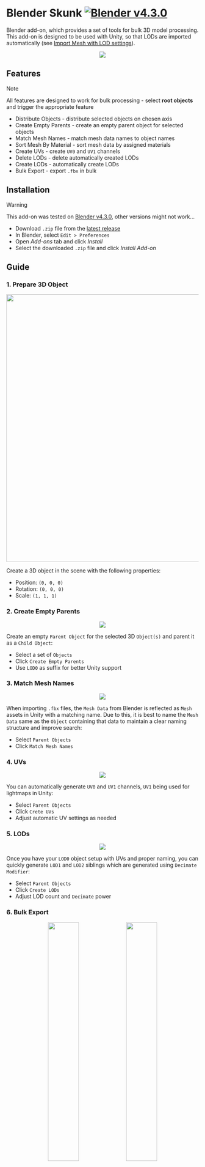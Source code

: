 ﻿# Blender Skunk [![Blender v4.3.0](https://img.shields.io/badge/Blender-v4.3.0-blue.svg)](https://www.blender.org/download/)

Blender add-on, which provides a set of tools for bulk 3D model processing. This add-on is designed to be used with Unity, so that LODs are imported automatically (see [Import Mesh with LOD settings](https://docs.unity3d.com/6000.0/Documentation/Manual/importing-lod-meshes.html)).

<p align="center">
  <img src="screenshots/poster.png" />
</p>

## Features

> [!NOTE]
> All features are designed to work for bulk processing - select **root objects** and trigger the appropriate feature

- Distribute Objects - distribute selected objects on chosen axis
- Create Empty Parents - create an empty parent object for selected objects
- Match Mesh Names - match mesh data names to object names
- Sort Mesh By Material - sort mesh data by assigned materials
- Create UVs - create `UV0` and `UV1` channels
- Delete LODs - delete automatically created LODs
- Create LODs - automatically create LODs
- Bulk Export - export `.fbx` in bulk

## Installation

> [!WARNING]
> This add-on was tested on [Blender v4.3.0](https://www.blender.org/download/), other versions might not work...

- Download `.zip` file from the [latest release](https://github.com/chark/blender-skunk/releases/latest)
- In Blender, select `Edit > Preferences`
- Open _Add-ons_ tab and click _Install_
- Select the downloaded `.zip` file and click _Install Add-on_

## Guide

### 1. Prepare 3D Object

<p align="center">
  <img src="screenshots/step-01-cube.png" width="700px" />
</p>

Create a 3D object in the scene with the following properties:

- Position: `(0, 0, 0)`
- Rotation: `(0, 0, 0)`
- Scale: `(1, 1, 1)`

### 2. Create Empty Parents

<p align="center">
  <img src="screenshots/step-02-empty-parents.png" />
</p>

Create an empty `Parent Object` for the selected 3D `Object(s)` and parent it as a `Child Object`:

- Select a set of `Objects`
- Click `Create Empty Parents`
- Use `LOD0` as suffix for better Unity support

### 3. Match Mesh Names

<p align="center">
  <img src="screenshots/step-03-mesh-names.png" />
</p>

When importing `.fbx` files, the `Mesh Data` from Blender is reflected as `Mesh` assets in Unity with a matching name. Due to this, it is best to name the `Mesh Data` same as the `Object` containing that data to maintain a clear naming structure and improve search:

- Select `Parent Objects`
- Click `Match Mesh Names`

### 4. UVs

<p align="center">
  <img src="screenshots/step-04-uvs.png" />
</p>

You can automatically generate `UV0` and `UV1` channels, `UV1` being used for lightmaps in Unity:

- Select `Parent Objects`
- Click `Crete UVs`
- Adjust automatic UV settings as needed

### 5. LODs

<p align="center">
  <img src="screenshots/step-05-lods.png" />
</p>

Once you have your `LOD0` object setup with UVs and proper naming, you can quickly generate `LOD1` and `LOD2` siblings which are generated using `Decimate Modifier`:

- Select `Parent Objects`
- Click `Create LODs`
- Adjust LOD count and `Decimate` power

### 6. Bulk Export

<p align="center">
  <img src="screenshots/step-06-export.png" width="40%" />
  <img src="screenshots/step-06-fbx.png" width="40%" />
</p>

After fully preparing the object, you can quickly export it:

- Select `Parent Objects`
- Click `Bulk Export`
- Select directory and adjust settings accordingly
- Import into Unity

## Links

- [Latest Release](https://github.com/chark/blender-skunk/releases/latest)
- [Changelog](CHANGELOG.md)
